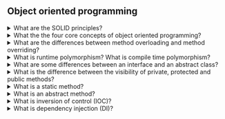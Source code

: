 ## Object oriented programming

<details>
<summary>What are the SOLID principles?</summary>

The **SOLID** principles are the following five principles:

* The Single Responsibility Principle
* The Open-Closed Principle
* The Liskov Substitution Principle
* The Interface Segregation Principle
* The Dependency Inversion Principle

**Single Responsibility Principle (SRP):**  a class should do one thing and therefore it should have only a single reason to change. For example we have a `Person` class with methods `setAge(int age)` and `print()`. The `print()` method actually violates the SRP because it contains the print logic of the `Person`. To solve this issue we can create a new class `PrintPerson` which is only responsible for printing the person information.

**Open-Closed Principle (OCP):** classes should be open for extension and closed to modification. This means it should be possible to add a new functionality to a class without changing its existing code.

For example given a `Person` class with methods `saveToFile` and `saveToDatabase`, we could create an interface with method `save(Person p)`, then two classes `SavePersonToFile` and `SavePersonToDatabase` that implement the interface above.

**Liskov Substitution Principle (LSP):** it should be possible to substitute a base class with a child class and we should have the same behavior. This is equivalent to saying that a child class should expand a base class, not restrict it. This is the basic principle of inheritance.

One example of violation of the Liskov principle is when we have a `Square` class that derives from a `Rectangle` class. Because the `Square` class has the constraint that width and height must be equal, it actually restricts the `Rectangle` class and this can lead to unexpected behaviors.

**Interface Segregation Principle (ISP):** when we have one interface with two different task, consider creating two different interfaces instead. In general The principle states that many specific interfaces are better than one general-purpose interface. We should not be forced to implement a function that we do no need.

**Dependency Inversion Principle (DIP):** a class should depend on abstractions and interfaces rather than concrete classes and functions. 

For example if we have a `Car` class that contains an instance of the `Engine` class. This means that if we add a new engine type, say Diesel engine, we need to modify the `Car` class. It would be better to have a reference to a `IEngine` interface instead. In this way the `Car` class would be decoupled from the type of `Engine`.
</details>

<details>
<summary>What the the four core concepts of object oriented programming?</summary>
The four core concepts of object oriented programming are:

* **Inheritance:** inheritance means that a child class can inherit the features of a base class and add new features. Inheritance is a mechanism for reusing code.
* **Polymorphism:** polymorphism means "appearing in different forms". For example a method in a base class can be overriden in a child class. As a result we have two different forms of that method. Another example of polymorphism is that we can have the same function with different types of parameters.
* **Abstraction:** abstraction is a concept in which the code implementation is hidden away from the user. For example we can have a `Car` class implementing the `IStart` interface with the `start()` method. As users of the class we only care about `Car` implementing the `start()` method and not about any internal variable.  
* **Encapsulation:** encapsulation is a concept that refers to encapsulating some data inside a class by making it private and that data cannot be accessed from outside that class. 
</details>

<details>
<summary>What are the differences between method overloading and method overriding?</summary>
The differences between method overloading and method overriding are:

* **method overloading** is when we have a method with the same name and different parameters within the same class. For example we have
```Csharp
class myClass {
    int add(int a, int b) {return a+b;}
    int add(int a, int b, int c) {return a+b+c;}
}
```
Method overload is also called compile time polymorphism.

* **method overriding:** involves a child class deriving from a base class and that child class overrides a method of the base class. In this case the parameters must be the same. For example
```Csharp
class myBase{
    virtual public int increment(int n) { return n + 1; }
}

class myChild : myBase
{
    override public int increment(int n) { return n + 2; }
}
```
Method overriding is also called runtime polymorphism.
</details> 

<details>
<summary>What is runtime polymorphism? What is compile time polymorphism?</summary>

**Runtime polymorphism** is a process in which a call to an overridden method is resolved at runtime rather than at compile time.
Runtime polymorphism involves that a child class overrides a method of its parent class. 

**Compile time polymorphism** is when we have a class with a method with the same name but different parameters. In this case depending on the types of parameters passed, the compiler knows what version of the method it is to be called.
</details> 

<details>
<summary>What are some differences between an interface and an abstract class?</summary>

Some differences between an interface and an abstract class are:

* **Methods**: an interface can only have abstract methods while an abstract class can also have methods with a body.

* **Visibility**: all methods in an interface are public by default. An abstract class can also have private methods.

</details> 

<details>
<summary>What is the difference between the visibility of private, protected and public methods?</summary>

* **Private methods** are visibile only within the class.

* **Protected methods** are are visible within the class and also within the child classes.

* **Public methods** are visible everywhere.

</details>

<details>
<summary>What is a static method?</summary>

A **static method** is a method that can be called without creating an instance of a class.

</details>

<details>
<summary>What is an abstract method?</summary>

An **abstract method** is a method that has only a signature and has no body. It can be declared only in an abstract class.

</details>

<details>
<summary>What is inversion of control (IOC)?</summary>

**Inversion of control (IOC)** is a generic concept that involves providing any kind of callback
instead of acting ourselves directly. We can also say that we delegate a functionality to an external component 
which gives us back the desired result with a callback. In this way we pass *control* to an external component.
That external component could be a framework or a library. 

For example rather than having `class1` creating an instance of `class2`, an instance of `class2` is passed to the constructor of `class1`. In this way `class1` is not responsible for the creation of `class2`. 

</details>


 <details>
<summary>What is dependency injection (DI)?</summary>

**Dependency injection (DI)** is a subtype of inversion of control focused on class instances. 

Let us suppose we have `class1` that references `class2` and `class3`. With a dependency injection framework, `class1` does not need to
create the instances of `class2` and `class3`. These are created by the DI framework and injected into `class1` with one of the following techniques: 

* constructor injection
* property injection
* method injection 

</details>
